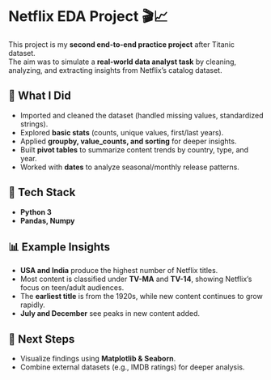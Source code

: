 # Netflix EDA Project 🎬📈

This project is my **second end-to-end practice project** after Titanic dataset.  
The aim was to simulate a **real-world data analyst task** by cleaning, analyzing, and extracting insights from Netflix’s catalog dataset.

## 🚀 What I Did
- Imported and cleaned the dataset (handled missing values, standardized strings).
- Explored **basic stats** (counts, unique values, first/last years).
- Applied **groupby, value_counts, and sorting** for deeper insights.
- Built **pivot tables** to summarize content trends by country, type, and year.
- Worked with **dates** to analyze seasonal/monthly release patterns.

## 🔧 Tech Stack
- **Python 3**  
- **Pandas, Numpy**  

## 📊 Example Insights
- **USA and India** produce the highest number of Netflix titles.  
- Most content is classified under **TV-MA** and **TV-14**, showing Netflix’s focus on teen/adult audiences.  
- The **earliest title** is from the 1920s, while new content continues to grow rapidly.  
- **July and December** see peaks in new content added.  

## 📌 Next Steps
- Visualize findings using **Matplotlib & Seaborn**.  
- Combine external datasets (e.g., IMDB ratings) for deeper analysis.  

